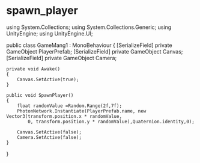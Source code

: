 # spawn_player
using System.Collections;
using System.Collections.Generic;
using UnityEngine;
using UnityEngine.UI;

public class GameMang1 : MonoBehaviour
{
    [SerializeField] private GameObject PlayerPrefab;
    [SerializeField] private GameObject Canvas;
    [SerializeField] private GameObject Camera;

    private void Awake()
    {
        Canvas.SetActive(true);
    }

    public void SpawnPlayer()
    {
        float randomValue =Random.Range(2f,7f);
        PhotonNetwork.Instantiate(PlayerPrefab.name, new Vector3(transform.position.x * randomValue, 
            0, transform.position.y * randomValue),Quaternion.identity,0);

        Canvas.SetActive(false);
        Camera.SetActive(false);
    }
}
